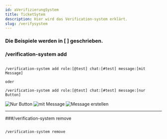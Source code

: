```yaml
---
id: aVerifizierungSystem
title: TicketSytem
description: Hier wird das Verification-system erklärt.
slug: /verifysystem
---
```


<h3> Die Beispiele werden in [ ] geschrieben.</h3>


### /verification-system add


```

/verification-system add role:[@test] chat:[#test] message:[mit Message]

oder

/verification-system add role:[@test] chat:[#test] message:[nur Button] 

```

![Nur Button](../static/img/nurbutton)
![mit Message](../static/img/mitmessage)
![Message erstellen](../static/img/message)


________________________


###/verification-system remove


```

/verification-system remove

```
